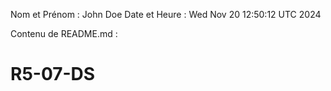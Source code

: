 Nom et Prénom : John Doe
Date et Heure : Wed Nov 20 12:50:12 UTC 2024

Contenu de README.md :
# R5-07-DS
